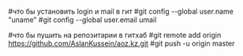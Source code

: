 #что бы установить login и mail в гит
#git config --global user.name "uname"
#git config --global user.email umail

#что бы пушить на репозитарии в гитхаб
#git remote add origin https://github.com/AslanKussein/aoz.kz.git
#git push -u origin master
